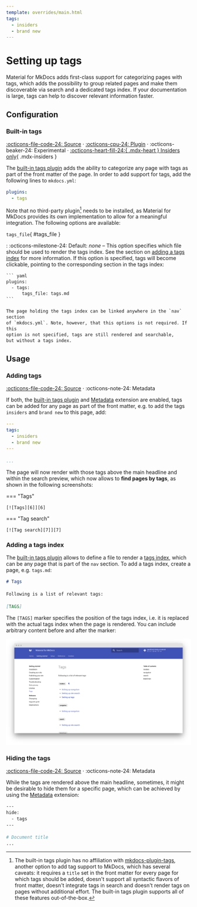```yaml
---
template: overrides/main.html
tags:
  - insiders
  - brand new
---
```


# Setting up tags

Material for MkDocs adds first-class support for categorizing pages with tags,
which adds the possibility to group related pages and make them discoverable
via search and a dedicated tags index. If your documentation is large, tags
can help to discover relevant information faster.

## Configuration

### Built-in tags

[:octicons-file-code-24: Source][1] ·
[:octicons-cpu-24: Plugin][1] ·
:octicons-beaker-24: Experimental ·
[:octicons-heart-fill-24:{ .mdx-heart } Insiders only][1]{ .mdx-insiders }

The [built-in tags plugin][1] adds the ability to categorize any page with tags
as part of the front matter of the page. In order to add support for tags, add
the following lines to `mkdocs.yml`:

``` yaml
plugins:
  - tags
```

Note that no third-party plugin[^1] needs to be installed, as Material for
MkDocs provides its own implementation to allow for a meaningful integration.
The following options are available:

`tags_file`{ #tags_file }

:   :octicons-milestone-24: Default: _none_ – This option specifies which file
    should be used to render the tags index. See the section on [adding a tags 
    index][3] for more information. If this option is specified, tags will
    become clickable, pointing to the corresponding section in the tags index:

    ``` yaml
    plugins:
      - tags:
          tags_file: tags.md
    ```

    The page holding the tags index can be linked anywhere in the `nav` section
    of `mkdocs.yml`. Note, however, that this options is not required. If this
    option is not specified, tags are still rendered and searchable,
    but without a tags index.

  [^1]:
    The built-in tags plugin has no affiliation with [mkdocs-plugin-tags][2],
    another option to add tag support to MkDocs, which has several caveats:
    it requires a `title` set in the front matter for every page for which tags
    should be added, doesn't support all syntactic flavors of front matter,
    doesn't integrate tags in search and doesn't render tags on pages without
    additional effort. The built-in tags plugin supports all of these
    features out-of-the-box.

  [1]: ../insiders/index.md
  [2]: https://github.com/jldiaz/mkdocs-plugin-tags
  [3]: #adding-a-tags-index

## Usage

### Adding tags

[:octicons-file-code-24: Source][1] ·
:octicons-note-24: Metadata

If both, the [built-in tags plugin][4] and [Metadata][5] extension are enabled,
tags can be added for any page as part of the front matter, e.g. to add the tags
`insiders` and `brand new` to this page, add:

``` yaml
---
tags:
  - insiders
  - brand new
---

...
```

The page will now render with those tags above the main headline and within the
search preview, which now allows to __find pages by tags__, as shown in the
following screenshots:

=== "Tags"

    [![Tags][6]][6]

=== "Tag search"

    [![Tag search][7]][7]

  [4]: #built-in-tags
  [5]: ../../reference/meta-tags/#metadata
  [6]: ../assets/screenshots/tags.png
  [7]: ../assets/screenshots/tags-search.png

### Adding a tags index

The [built-in tags plugin][4] allows to define a file to render a [tags
index][8], which can be any page that is part of the `nav` section. To add a
tags index, create a page, e.g. `tags.md`:

``` markdown
# Tags

Following is a list of relevant tags:

[TAGS]
```

The `[TAGS]` marker specifies the position of the tags index, i.e. it is
replaced with the actual tags index when the page is rendered. You can include
arbitrary content before and after the marker:

[![Tags index][9]][9]

  [8]: #tags_file
  [9]: ../assets/screenshots/tags-index.png

### Hiding the tags

[:octicons-file-code-24: Source][1] ·
:octicons-note-24: Metadata

While the tags are rendered above the main headline, sometimes, it might be
desirable to hide them for a specific page, which can be achieved by using the
[Metadata][10] extension:

``` bash
---
hide:
  - tags
---

# Document title
...
```

  [10]: ../../reference/meta-tags/#metadata
